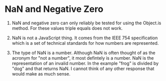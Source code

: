 # NaN and Negative Zero

1. NaN and negative zero can only reliably be tested for using the Object.is method. For these values triple equals does not work.

1. NaN is not a JavaScript thing. It comes from the IEEE 754 specification which is a set of technical standards for how numbers are represented.

1. The type of NaN is a number. Although NaN is often thought of as the acronym for "not a number", it most defintely is a number. NaN is the representation of an invalid number. In the example "frog" is divided by "dog" and that returns NaN. I cannot think of any other response that would make as much sense.
